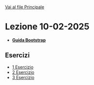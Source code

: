 [Vai al file Principale ](../../Readme.md)

# Lezione 10-02-2025

- **[Guida Bootstrap](Guida_Bootstap.md)**

## Esercizi

- [1 Esercizio](Esercizi/1_Esercizio/index.html)
- [2 Esercizio](Esercizi/2_Esercizio/index.html)
- [3 Esercizio](Esercizi/3_Esercizio/index.html)